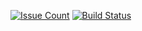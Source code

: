 [![Issue Count](https://codeclimate.com/github/shannamassey/dashboard/badges/issue_count.svg)](https://codeclimate.com/github/shannamassey/dashboard)
[![Build Status](https://travis-ci.org/shannamassey/dashboard.svg?branch=master)](https://travis-ci.org/shannamassey/dashboard)
